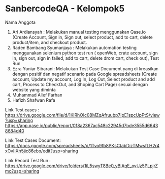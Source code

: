 # SanbercodeQA - Kelompok5

Nama Anggota
1. Ari Ardiansyah : Melakukan manual testing menggunakan Qase.io (Create Account, Sign in, Sign out, select product, add to cart, delete product/item, and checkout product.
2. Raden Bambang Syumanjaya : Melakukan automation testing menggunakan selenium python test run ( openWeb, crate account, sign in, sign out, sign in failed, add to cart, delete drom cart, check out), Test Run
3. Ezra Yuniar Sibarani:  Melakukan Test Case Document yang di kreasikan dengan positif dan negatif scenario pada Google spreadsheets (Create account, Update my account, Log In, Log Out, Select product and add cart, Process to CheckOut, and Shoping Cart Page) sesuai dengan website yang diminta
4. Muhammad Alief Farhan
5. Hafizh Shafwan Rafa


Link Test cases : https://drive.google.com/file/d/1KlRhOIc08MZqAfruubp7IpE1spcUpPtS/view?usp=sharing  
                  https://app.qase.io/public/report/018a2367ac548c22945d7bde3555d66438684d40
                  
Link Test Cases Document: https://docs.google.com/spreadsheets/d/1Tvo9fb8PKsCtabDizTMwsfLH2r4xOvIIXh5jic86ebo/edit?usp=sharing

Link Record Test Run : https://drive.google.com/drive/folders/1iL5swyT8Be0_yBlAqE_ovUz5PLpjrZmo?usp=sharing
